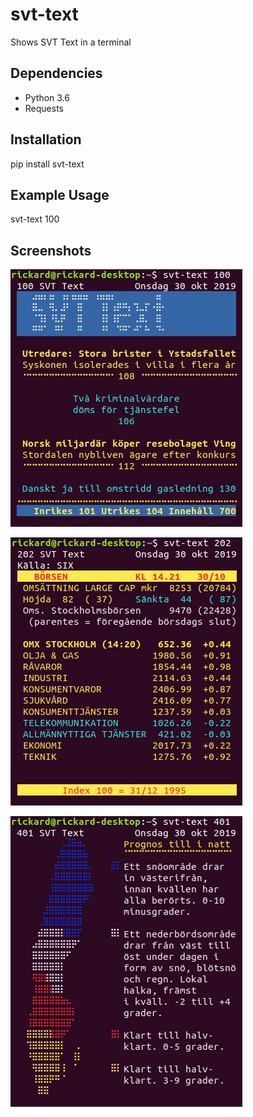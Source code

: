 # svt-text
Shows SVT Text in a terminal

## Dependencies
* Python 3.6
* Requests

## Installation
pip install svt-text

## Example Usage
svt-text 100

## Screenshots

![Page 100](/100.png?raw=true "Page 100")

![Page 202](/202.png?raw=true "Page 202")

![Page 401](/401.png?raw=true "Page 401")
